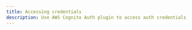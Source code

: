 ```yaml
---
title: Accessing credentials
description: Use AWS Cognito Auth plugin to access auth credentials
---
```


<inline-fragment platform="ios" src="~/lib/auth/fragments/native_common/authorization/access_credentials/common.md"></inline-fragment>
<inline-fragment platform="android" src="~/lib/auth/fragments/native_common/authorization/access_credentials/common.md"></inline-fragment>
